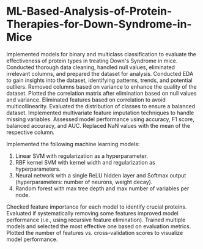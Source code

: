 # ML-Based-Analysis-of-Protein-Therapies-for-Down-Syndrome-in-Mice

Implemented models for binary and multiclass classification to evaluate the effectiveness of protein types in treating Down's Syndrome in mice.
Conducted thorough data cleaning, handled null values, eliminated irrelevant columns, and prepared the dataset for analysis.
Conducted EDA to gain insights into the dataset, identifying patterns, trends, and potential outliers.
Removed columns based on variance to enhance the quality of the dataset.
Plotted the correlation matrix after elimination based on null values and variance.
Eliminated features based on correlation to avoid multicollinearity.
Evaluated the distribution of classes to ensure a balanced dataset.
Implemented multivariate feature imputation techniques to handle missing variables.
Assessed model performance using accuracy, F1 score, balanced accuracy, and AUC.
Replaced NaN values with the mean of the respective column.

Implemented the following machine learning models:
1. Linear SVM with regularization as a hyperparameter.
2. RBF kernel SVM with kernel width and regularization as hyperparameters.
3. Neural network with a single ReLU hidden layer and Softmax output (hyperparameters: number of neurons, weight decay).
4. Random forest with max tree depth and max number of variables per node.

Checked feature importance for each model to identify crucial proteins.
Evaluated if systematically removing some features improved model performance (i.e., using recursive feature elimination).
Trained multiple models and selected the most effective one based on evaluation metrics.
Plotted the number of features vs. cross-validation scores to visualize model performance.
